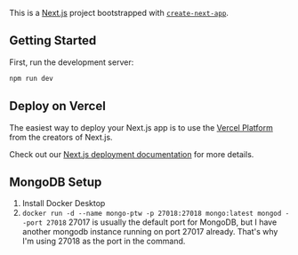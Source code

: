 This is a [Next.js](https://nextjs.org) project bootstrapped with [`create-next-app`](https://nextjs.org/docs/app/api-reference/cli/create-next-app).

## Getting Started

First, run the development server:

```bash
npm run dev
```

## Deploy on Vercel

The easiest way to deploy your Next.js app is to use the [Vercel Platform](https://vercel.com/new?utm_medium=default-template&filter=next.js&utm_source=create-next-app&utm_campaign=create-next-app-readme) from the creators of Next.js.

Check out our [Next.js deployment documentation](https://nextjs.org/docs/app/building-your-application/deploying) for more details.

## MongoDB Setup

1. Install Docker Desktop
2. `docker run -d --name mongo-ptw -p 27018:27018 mongo:latest mongod --port 27018` 27017 is usually the default port for MongoDB, but I have another mongodb instance running on port 27017 already. That's why I'm using 27018 as the port in the command.
